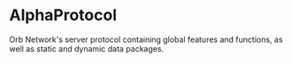 # AlphaProtocol
Orb Network's server protocol containing global features and functions, as well as static and dynamic data packages.
